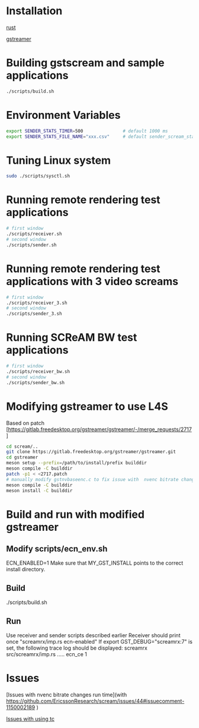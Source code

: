 # Installation

[rust](https://doc.rust-lang.org/book/ch01-01-installation.html#installing-rustup-on-linux-or-macos)

[gstreamer](https://gstreamer.freedesktop.org/documentation/installing/on-linux.html?gi-language=c)

# Building gstscream and sample applications

```bash
./scripts/build.sh
```

# Environment Variables
```bash
export SENDER_STATS_TIMER=500               # default 1000 ms
export SENDER_STATS_FILE_NAME="xxx.csv"     # default sender_scream_stats.csv
```
# Tuning  Linux system 
```bash
sudo ./scripts/sysctl.sh 
```
# Running remote rendering test applications
```bash
# first window
./scripts/receiver.sh
# second window
./scripts/sender.sh
```
# Running remote rendering test applications with 3 video screams
```bash
# first window
./scripts/receiver_3.sh
# second window
./scripts/sender_3.sh
```
# Running SCReAM BW test applications
```bash
# first window
./scripts/receiver_bw.sh
# second window
./scripts/sender_bw.sh
```
# Modifying gstreamer to use L4S
Based on patch [https://gitlab.freedesktop.org/gstreamer/gstreamer/-/merge_requests/2717]  
```bash
cd scream/..
git clone https://gitlab.freedesktop.org/gstreamer/gstreamer.git
cd gstreamer
meson setup --prefix=/path/to/install/prefix builddir
meson compile -C builddir
patch -p1 < <2717.patch
# manually modify gstnvbaseenc.c to fix issue with  nvenc bitrate changes run time [https://github.com/EricssonResearch/scream/issues/44#issuecomment-1150002189]
meson compile -C builddir
meson install -C builddir
```
# Build and run with modified gstreamer
## Modify scripts/ecn_env.sh 
ECN_ENABLED=1
Make sure that MY_GST_INSTALL points to the correct install directory.
## Build
./scripts/build.sh
## Run
Use receiver and sender scripts described earlier
Receiver should print once "screamrx/imp.rs ecn-enabled"
If export GST_DEBUG="screamrx:7" is set, the following trace log should be displayed:
screamrx src/screamrx/imp.rs ..... ecn_ce 1 

# Issues
[Issues with nvenc bitrate changes run time](with https://github.com/EricssonResearch/scream/issues/44#issuecomment-1150002189 )

[Issues with using tc](https://github.com/EricssonResearch/scream/issues/44#issuecomment-1112448356 )

